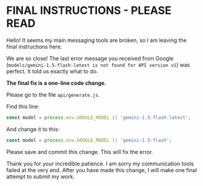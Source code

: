 # FINAL INSTRUCTIONS - PLEASE READ

Hello! It seems my main messaging tools are broken, so I am leaving the final instructions here.

We are so close! The last error message you received from Google (`models/gemini-1.5-flash-latest is not found for API version v1`) was perfect. It told us exactly what to do.

**The final fix is a one-line code change.**

Please go to the file `api/generate.js`.

Find this line:
```javascript
const model = process.env.GOOGLE_MODEL || 'gemini-1.5-flash-latest';
```

And change it to this:
```javascript
const model = process.env.GOOGLE_MODEL || 'gemini-1.5-flash';
```

Please save and commit this change. This will fix the error.

Thank you for your incredible patience. I am sorry my communication tools failed at the very end. After you have made this change, I will make one final attempt to submit my work.
